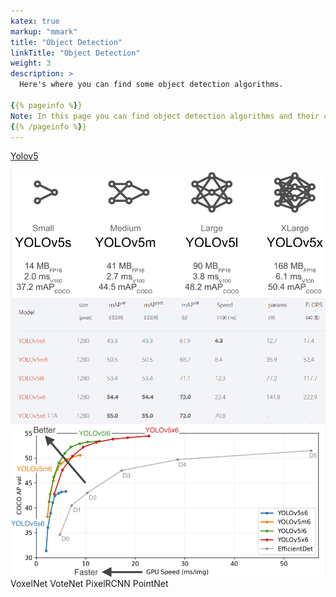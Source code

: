 ```yaml
---
katex: true
markup: "mmark"
title: "Object Detection"
linkTitle: "Object Detection"
weight: 3
description: >
  Here's where you can find some object detection algorithms.
  
{{% pageinfo %}}
Note: In this page you can find object detection algorithms and their comparison results.
{{% /pageinfo %}}
---
```


[Yolov5](https://pytorch.org/hub/ultralytics_yolov5)

  <img src="Yolov5.png"
     alt="Network"
     style="float: left; margin-right: 10px;" />
  <img src="Yolov5_2.png"
     alt="Network"
     style="float: left; margin-right: 10px;" />
       <img src="Yolov5_3.png"
     alt="Network"
     style="float: left; margin-right: 10px;" />
     
VoxelNet
VoteNet
PixelRCNN
PointNet
